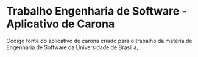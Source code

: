 # Trabalho Engenharia de Software - Aplicativo de Carona
Código fonte do aplicativo de carona criado para o trabalho da matéria de Engenharia de Software da Universidade de Brasília,
